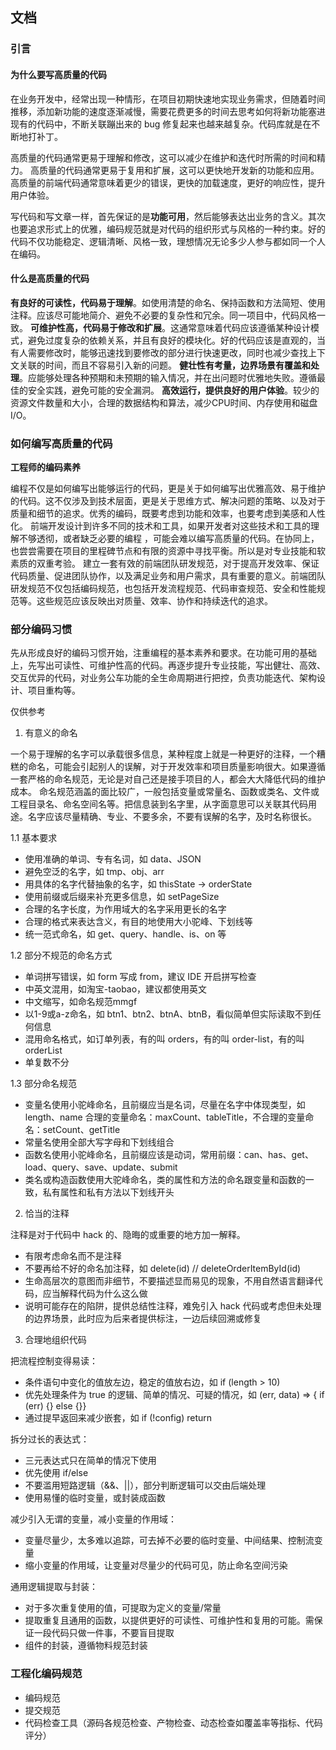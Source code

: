 ## 文档

### 引言

#### 为什么要写高质量的代码

在业务开发中，经常出现一种情形，在项目初期快速地实现业务需求，但随着时间推移，添加新功能的速度逐渐减慢，需要花费更多的时间去思考如何将新功能塞进现有的代码中，不断关联蹦出来的 bug 修复起来也越来越复杂。代码库就是在不断地打补丁。

高质量的代码通常更易于理解和修改，这可以减少在维护和迭代时所需的时间和精力。
高质量的代码通常更易于复用和扩展，这可以更快地开发新的功能和应用。
高质量的前端代码通常意味着更少的错误，更快的加载速度，更好的响应性，提升用户体验。

写代码和写文章一样，首先保证的是**功能可用**，然后能够表达出业务的含义。其次也要追求形式上的优雅，编码规范就是对代码的组织形式与风格的一种约束。好的代码不仅功能稳定、逻辑清晰、风格一致，理想情况无论多少人参与都如同一个人在编码。

#### 什么是高质量的代码

**有良好的可读性，代码易于理解**。如使用清楚的命名、保持函数和方法简短、使用注释。应该尽可能地简介、避免不必要的复杂性和冗余。同一项目中，代码风格一致。
**可维护性高，代码易于修改和扩展**。这通常意味着代码应该遵循某种设计模式，避免过度复杂的依赖关系，并且有良好的模块化。好的代码应该是直观的，当有人需要修改时，能够迅速找到要修改的部分进行快速更改，同时也减少查找上下文关联的时间，而且不容易引入新的问题。
**健壮性有考量，边界场景有覆盖和处理**。应能够处理各种预期和未预期的输入情况，并在出问题时优雅地失败。遵循最佳的安全实践，避免可能的安全漏洞。
**高效运行，提供良好的用户体验**。较少的资源文件数量和大小，合理的数据结构和算法，减少CPU时间、内存使用和磁盘I/O。

### 如何编写高质量的代码

**工程师的编码素养**

编程不仅是如何编写出能够运行的代码，更是关于如何编写出优雅高效、易于维护的代码。这不仅涉及到技术层面，更是关于思维方式、解决问题的策略、以及对于质量和细节的追求。优秀的编码，既要考虑到功能和效率，也要考虑到美感和人性化。
前端开发设计到许多不同的技术和工具，如果开发者对这些技术和工具的理解不够透彻，或者缺乏必要的编程 ，可能会难以编写高质量的代码。在协同上，也尝尝需要在项目的里程碑节点和有限的资源中寻找平衡。所以是对专业技能和软素质的双重考验。
建立一套有效的前端团队研发规范，对于提高开发效率、保证代码质量、促进团队协作，以及满足业务和用户需求，具有重要的意义。前端团队研发规范不仅包括编码规范，也包括开发流程规范、代码审查规范、安全和性能规范等。这些规范应该反映出对质量、效率、协作和持续迭代的追求。

### 部分编码习惯

先从形成良好的编码习惯开始，注重编程的基本素养和要求。在功能可用的基础上，先写出可读性、可维护性高的代码。再逐步提升专业技能，写出健壮、高效、交互优异的代码，对业务公车功能的全生命周期进行把控，负责功能迭代、架构设计、项目重构等。

仅供参考

1. 有意义的命名

一个易于理解的名字可以承载很多信息，某种程度上就是一种更好的注释，一个糟糕的命名，可能会引起别人的误解，对于开发效率和项目质量影响很大。如果遵循一套严格的命名规范，无论是对自己还是接手项目的人，都会大大降低代码的维护成本。
命名规范涵盖的面比较广，一般包括变量或常量名、函数或类名、文件或工程目录名、命名空间名等。把信息装到名字里，从字面意思可以关联其代码用途。名字应该尽量精确、专业、不要多余，不要有误解的名字，及时名称很长。

  1.1 基本要求

  - 使用准确的单词、专有名词，如 data、JSON
  - 避免空泛的名字，如 tmp、obj、arr
  - 用具体的名字代替抽象的名字，如 thisState -> orderState
  - 使用前缀或后缀来补充更多信息，如 setPageSize
  - 合理的名字长度，为作用域大的名字采用更长的名字
  - 合理的格式来表达含义，有目的地使用大小驼峰、下划线等
  - 统一范式命名，如 get、query、handle、is、on 等

  1.2 部分不规范的命名方式

  - 单词拼写错误，如 form 写成 from，建议 IDE 开启拼写检查
  - 中英文混用，如淘宝-taobao，建议都使用英文
  - 中文缩写，如命名规范mmgf
  - 以1-9或a-z命名，如 btn1、btn2、btnA、btnB，看似简单但实际读取不到任何信息
  - 混用命名格式，如订单列表，有的叫 orders，有的叫 order-list，有的叫 orderList
  - 单复数不分

  1.3 部分命名规范

  - 变量名使用小驼峰命名，且前缀应当是名词，尽量在名字中体现类型，如length、name
    合理的变量命名：maxCount、tableTitle，不合理的变量命名：setCount、getTitle
  - 常量名使用全部大写字母和下划线组合
  - 函数名使用小驼峰命名，且前缀应该是动词，常用前缀：can、has、get、load、query、save、update、submit
  - 类名或构造函数使用大驼峰命名，类的属性和方法的命名跟变量和函数的一致，私有属性和私有方法以下划线开头

2. 恰当的注释

注释是对于代码中 hack 的、隐晦的或重要的地方加一解释。

- 有限考虑命名而不是注释
- 不要再给不好的命名加注释，如 delete(id) // deleteOrderItemById(id)
- 生命高层次的意图而非细节，不要描述显而易见的现象，不用自然语言翻译代码，应当解释代码为什么这么做
- 说明可能存在的陷阱，提供总结性注释，难免引入 hack 代码或考虑但未处理的边界场景，此时应为后来者提供标注，一边后续回溯或修复

3. 合理地组织代码

把流程控制变得易读：

- 条件语句中变化的值放左边，稳定的值放右边，如 if (length > 10)
- 优先处理条件为 true 的逻辑、简单的情况、可疑的情况，如 (err, data) => { if (err) {} else {}}
- 通过提早返回来减少嵌套，如 if (!config) return

拆分过长的表达式：

- 三元表达式只在简单的情况下使用
- 优先使用 if/else
- 不要滥用短路逻辑（&&、||），部分判断逻辑可以交由后端处理
- 使用易懂的临时变量，或封装成函数

减少引入无谓的变量，减小变量的作用域：

 - 变量尽量少，太多难以追踪，可去掉不必要的临时变量、中间结果、控制流变量
 - 缩小变量的作用域，让变量对尽量少的代码可见，防止命名空间污染

通用逻辑提取与封装：

- 对于多次重复使用的值，可提取为定义的变量/常量
- 提取重复且通用的函数，以提供更好的可读性、可维护性和复用的可能。需保证一段代码只做一件事，不要盲目提取
- 组件的封装，遵循物料规范封装

### 工程化编码规范

- 编码规范
- 提交规范
- 代码检查工具（源码各规范检查、产物检查、动态检查如覆盖率等指标、代码评分）
